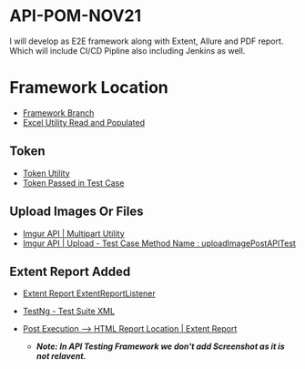 # API-POM-NOV21
I will develop as E2E framework along with Extent, Allure and PDF report. Which will include CI/CD Pipline also including Jenkins as well.

# Framework Location 
- [Framework Branch](https://github.com/asingh403/API-POM-NOV21/tree/master)
- [Excel Utility Read and Populated](https://github.com/asingh403/API-POM-NOV21/blob/master/src/main/java/com/qa/api/gorest/util/ExcelUtil.java)

## Token
- [Token Utility](https://github.com/asingh403/API-POM-NOV21/blob/master/src/main/java/com/qa/api/gorest/util/Token.java)
- [Token Passed in Test Case](https://github.com/asingh403/API-POM-NOV21/blob/master/src/test/java/com/qa/api/gorest/tests/GetImgurAPITest.java)

## Upload Images Or Files
- [Imgur API | Multipart Utility](https://github.com/asingh403/API-POM-NOV21/blob/master/src/main/java/com/qa/api/gorest/restclient/RestClient.java)
- [Imgur API | Upload - Test Case Method Name : uploadImagePostAPITest](https://github.com/asingh403/API-POM-NOV21/blob/master/src/test/java/com/qa/api/gorest/tests/GetImgurAPITest.java)

## Extent Report Added
- [Extent Report ExtentReportListener](https://github.com/asingh403/API-POM-NOV21/blob/master/src/main/java/com/qa/api/gorest/listeners/ExtentReportListener.java)
- [TestNg - Test Suite XML](https://github.com/asingh403/API-POM-NOV21/blob/master/src/test/resources/testrunners/testng.xml)
- [Post Execution --> HTML Report Location | Extent Report](https://github.com/asingh403/API-POM-NOV21/tree/master/build)

    - ***Note: In API Testing Framework we don't add Screenshot as it is not relavent.***
